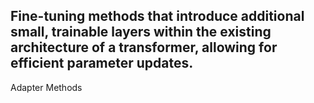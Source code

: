 Fine-tuning methods that introduce additional small, trainable layers within the existing architecture of a transformer, allowing for efficient parameter updates.
---
Adapter Methods
